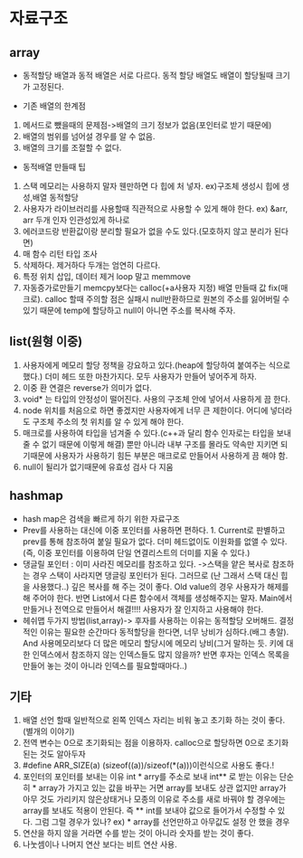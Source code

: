 # 자료구조
## array
- 동적할당 배열과 동적 배열은 서로 다르다.  동적 할당 배열도 배열이 할당될때 크기가 고정된다.

- 기존 배열의 한계점
1. 메서드로 뺐을때의 문제점->배열의 크기 정보가 없음(포인터로 받기 때문에)
2. 배열의 범위를 넘어설 경우를 알 수 없음.
3. 배열의 크기를 조절할 수 없다.
- 동적배열 만들때 팁
1. 스택 메모리는 사용하지 말자 웬만하면 다 힙에 처 넣자. ex)구조체 생성시 힙에 생성,배열 동적할당
2. 사용자가 라이브러리를 사용할때 직관적으로 사용할 수 있게 해야 한다. ex) &arr, arr 두개 인자 인관성있게 하나로
3. 에러코드랑 반환값이랑 분리할 필요가 없을 수도 있다.(모호하지 않고 분리가 된다면)
4. 매 함수 리턴 타입 조사
5. 삭제하다. 제거하다 두개는 엄연히 다르다.
4. 특정 위치 삽입, 데이터 제거 loop 말고 memmove
5. 자동증가로만들기 memcpy보다는 calloc(+a사용자 지정) 배열 만들때 값 fix(매크로). calloc 할때 주의할 점은 실패시 null반환하므로 원본의 주소를 잃어버릴 수 있기 때문에 temp에 할당하고 null이 아니면 주소를 복사해 주자.

## list(원형 이중)
1. 사용자에게 메모리 할당 정책을 강요하고 있다.(heap에 할당하여 붙여주는 식으로 했다.) 더미 헤드 또한 마찬가지다. 모두 사용자가 만들어 넣어주게 하자.
2. 이중 환 연결은 reverse가 의미가 없다.
3. void* 는 타입의 안정성이 떨어진다. 사용의 구조체 안에 넣어서 사용하게 끔 한다.
4. node 위치를 처음으로 하면 좋겠지만 사용자에게 너무 큰 제한이다. 어디에 넣더라도 구조체 주소의 첫 위치를 알 수 있게 해야 한다.
5. 매크로를 사용하여 타입을 넘겨줄 수 있다.(c++과 달리 함수 인자로는 타입을 보내줄 수 없기 때문에 이렇게 해결) 뿐만 아니라 내부 구조를 몰라도 약속만 지키면 되기때문에 사용자가 사용하기 힘든 부분은 매크로로 만들어서 사용하게 끔 해야 함.
6. null이 될리가 없기때문에 유효성 검사 다 지움


## hashmap
- hash map은 검색을 빠르게 하기 위한 자료구조
- Prev를 사용하는 대신에 이중 포인터를 사용하면 편하다. 1.  Current로 판별하고 prev를 통해 참조하여 붙일 필요가 없다. 더미 헤드없이도 이원화를 없앨 수 있다.(즉, 이중 포인터를 이용하여 단일 연결리스트의 더미를 지울 수 있다.)
- 댕글릴 포인터 : 이미 사라진 메모리를 참조하고 있다. ->스택을 얕은 복사로 참조하는 경우 스택이 사라지면 댕글링 포인터가 된다. 그러므로 (난 그래서 스택 대신 힙을 사용했다..) 깊은 복사를 해 주는 것이 좋다. Old value의 경우 사용자가 해제를 해 주어야 한다. 반면 List에서 다른 함수에서 객체를 생성해주지는 말자. Main에서 만들거나 전역으로 만들어서 해결!!!! 사용자가 잘 인지하고 사용해야 한다.
- 헤쉬맵 두가지 방법(list,array)-> 후자를 사용하는 이유는 동적할당 오버해드. 결정적인 이유는 필요한 순간마다 동적할당을 한다면, 너무 낭비가 심하다.(배그 총알). And 사용메모리보다 더 많은 메모리 할당시에 메모리 낭비(그거 말하는 듯. 키에 대한 인덱스에서 참조하지 않는 인덱스들도 많지 않을까? 반면 후자는 인덱스 목록을 만들어 놓는 것이 아니라 인덱스를 필요할때마다..)
## 기타
1. 배열 선언 할때 일반적으로 왼쪽 인덱스 자리는 비워 놓고 초기화 하는 것이 좋다.(별개의 이야기)
2. 전역 변수는 0으로 초기화되는 점을 이용하자. calloc으로 할당하면 0으로 초기화 된는 것도 알아두자
3. #define ARR_SIZE(a)		(sizeof((a))/sizeof(*(a)))이런식으로 사용도 좋다.!
4. 포인터의 포인터를 보내는 이유 int * arry를 주소로 보내 int** 로 받는 이유는 단순히 * array가 가지고 있는 값을 바꾸는 거면 array를 보내도 상관 없지만 array가 아무 것도 가리키지 않은상태거나 모종의 이유로 주소를 새로 바꿔야 할 경우에는 array를 보내도 적용이 안된다. 즉 ** int를 보내야 값으로 들어가서 수정할 수 있다.  그럼 그럴 경우가 있나? ex) * array를 선언만하고 아무값도 설정 안 했을 경우
5. 연산을 하지 않을 거라면 수를 받는 것이 아니라 숫자를 받는 것이 좋다.
6. 나눗셈이나 나머지 연산 보다는 비트 연산 사용.	


